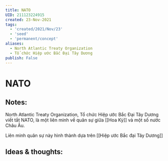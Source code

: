```yaml
---
title: NATO
UID: 211123224915
created: 23-Nov-2021
tags:
  - 'created/2021/Nov/23'
  - 'seed'
  - 'permanent/concept'
aliases:
  - North Atlantic Treaty Organization
  - Tổ chức Hiệp ước Bắc Đại Tây Dương
publish: False
---
```

# NATO

## Notes:
North Atlantic Treaty Organization, Tổ chức Hiệp ước Bắc Đại Tây Dương viết tắt NATO, là một liên minh về quân sự giữa [[Hoa Kỳ]] và một số nước Châu Âu.

Liên minh quân sự này hình thành dựa trên [[Hiệp ước Bắc đại Tây Dương]]

## Ideas & thoughts:


